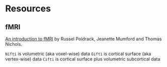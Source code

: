 # Resources

## fMRI

[An introduction to fMRI](https://www.cs.mtsu.edu/~xyang/fMRIHandBook.pdf) by Russel Poldrack, Jeanette Mumford and Thomas Nichols.

`Nifti` is volumetric (aka voxel-wise) data
`Gifti` is cortical surface (aka vertex-wise) data
`Cifti` is cortical surface plus volumetric subcortical data